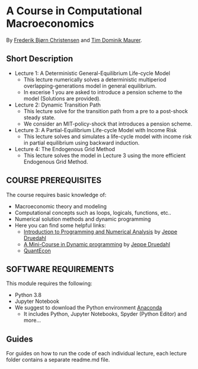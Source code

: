 ﻿# A Course in Computational Macroeconomics

By [Frederik Bjørn Christensen](https://www.cbs.dk/en/research/departments-and-centres/department-of-economics/staff/fbceco) and [Tim Dominik Maurer](https://www.timdominikmaurer.com/).

Short Description
---------------------
* Lecture 1: A Deterministic General-Equilibrium Life-cycle Model
	* This lecture numerically solves a deterministic multiperiod overlapping-generations model in general equilibrium.
	* In excerise 1 you are asked to introduce a pension scheme to the model (Solutions are provided).
* Lecture 2: Dynamic Transition Path
	* This lecture solve for the transition path from a pre to a post-shock steady state.
	* We consider an MIT-policy-shock that introduces a pension scheme.
* Lecture 3: A Partial-Equilibrium Life-cycle Model with Income Risk
	* This lecture solves and simulates a life-cycle model with income risk in partial equilibrium using backward induction.
* Lecture 4: The Endogenous Grid Method
	* This lecture solves the model in Lecture 3 using the more efficient Endogenous Grid Method.

COURSE PREREQUISITES
---------------------
The course requires basic knowledge of:
 * Macroeconomic theory and modeling 
 * Computational concepts such as loops, logicals, functions, etc..
 * Numerical solution methods and dynamic programming
 * Here you can find some helpful links:
	* [Introduction to Programming and Numerical Analysis](https://numeconcopenhagen.netlify.app/) by [Jeppe Druedahl](https://sites.google.com/view/jeppe-druedahl/home)
	* [A Mini-Course in Dynamic programming](https://github.com/NumEconCopenhagen/ConsumptionSavingNotebooks/tree/master/00.%20DynamicProgramming#mini-course-in-dynamic-programming) by [Jeppe Druedahl](https://sites.google.com/view/jeppe-druedahl/home)
	* [QuantEcon](https://quantecon.org/) 

## SOFTWARE REQUIREMENTS
This module requires the following:
 * Python 3.8
 * Jupyter Notebook
 * We suggest to download the Python environment [Anaconda](https://www.anaconda.com/download/)
	* It includes Python, Jupyter Notebooks, Spyder (Python Editor) and more...


## Guides
For guides on how to run the code of each individual lecture, each lecture folder contains a separate readme.md file.
 
